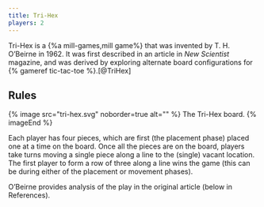 ```yaml
---
title: Tri-Hex
players: 2
---
```


<p class="lead">
Tri-Hex is a {%a mill-games,mill game%} that was invented by T. H. O’Beirne in
1962. It was first described in an article in <cite>New Scientist</cite>
magazine, and was derived by exploring alternate board configurations for {%
gameref tic-tac-toe %}.[@TriHex]
</p>

## Rules

{% image 
    src="tri-hex.svg"
    noborder=true
    alt="" %}
The Tri-Hex board.
{% imageEnd %}

Each player has four pieces, which are first (the placement phase) placed one at
a time on the board. Once all the pieces are on the board, players take turns
moving a single piece along a line to the (single) vacant location. The first
player to form a row of three along a line wins the game (this can be during
either of the placement or movement phases).

O’Beirne provides analysis of the play in the original article (below in References).
